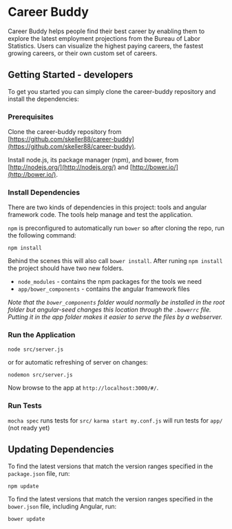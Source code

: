 # Career Buddy

Career Buddy helps people find their best career by enabling them to explore the latest employment projections from the Bureau of Labor Statistics. Users can visualize the highest paying careers, the fastest growing careers, or their own custom set of careers.  

## Getting Started - developers 

To get you started you can simply clone the career-buddy repository and install the dependencies:

### Prerequisites

Clone the career-buddy repository from [https://github.com/skeller88/career-buddy](https://github.com/skeller88/career-buddy).

Install node.js, its package manager (npm), and bower, from [http://nodejs.org/](http://nodejs.org/) and [http://bower.io/](http://bower.io/).

### Install Dependencies

There are two kinds of dependencies in this project: tools and angular framework code.  The tools help manage and test the application.

 `npm` is preconfigured to automatically run `bower` so after cloning the repo, run the following command:

```
npm install
```

Behind the scenes this will also call `bower install`.  After runing `npm install` the project should have two new folders.

* `node_modules` - contains the npm packages for the tools we need
* `app/bower_components` - contains the angular framework files

*Note that the `bower_components` folder would normally be installed in the root folder but angular-seed changes this location through the `.bowerrc` file.  Putting it in the app folder makes it easier to serve the files by a webserver.*

### Run the Application

```
node src/server.js
```

or for automatic refreshing of server on changes:

```
nodemon src/server.js
```

Now browse to the app at `http://localhost:3000/#/`.

### Run Tests
`mocha spec` runs tests for `src/`
`karma start my.conf.js` will run tests for `app/` (not ready yet)




## Updating Dependencies
To find the latest versions that match the version ranges specified in the `package.json` file, run: 

```
npm update
```

To find the latest versions that match the version ranges specified in the `bower.json` file, including Angular, run:

```
bower update
```